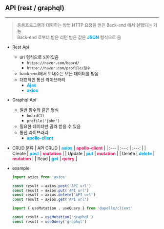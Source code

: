 ## API (rest / graphql)
---
> 응용프로그램과 대화하는 방법
> HTTP 요청을 받은 Back-end 에서 실행되는 기능   
>Back-end 로부터 받은 리턴 받은 값은 <b style='color:#03a9f4;'>JSON</b> 형식으로 옴

- Rest Api
  - url 형식으로 되어있음
    - `https://naver.com/board/`
    - `https://naver.com/profile/철수`
  - back-end에서 보내주는 모든 데이터를 받음
  - 대표적인 통신 라이브러리
    - <b style='color:#03a9f4;'>Ajax</b>
    - <b style='color:#03a9f4;'>axios</b>

- Graphql Api
  - 일반 함수와 같은 형식
    - `board(1)`
    - `profile('john')`
  - 필요한 데이터만 골라 받을 수 있음
  - 통신 라이브러리
    - <b style='color:#03a9f4;'>apollo-client</b>

- CRUD 분류
    | API CRUD | <b style='color:#03a9f4;'>axios</b> | <b style='color:#e91e63;'>apollo-client</b> |
    | :--- | :---: | :---: |
    | Create | <b style='color:#03a9f4;'>post</b> | <b style='color:#e91e63;'>mutation</b> |
    | Update | <b style='color:#03a9f4;'>put</b> | <b style='color:#e91e63;'>mutation</b> |
    | Delete | <b style='color:#03a9f4;'>delete</b> | <b style='color:#e91e63;'>mutation</b> |
    | Read   | <b style='color:#03a9f4;'>get</b> | <b style='color:#e91e63;'>query</b> |

- example
    ```jsx
    import axios from 'axios'

    const result = axios.post('API url')
    const result = axios.put('API url')
    const result = axios.delete('API url')
    const result = axios.get('API url')
    ```
    ```jsx
    import { useMutation , useQuery } from '@apollo/client'

    const result = useMutation('graphql') 
    const result = useQuery('graphql')
    ```